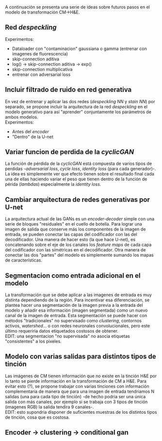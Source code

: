 A continuación se presenta una serie de ideas sobre futuros pasos en el modelo de transformación CM->H&E.

## Red _despeckling_
Experimentos:
* Dataloader con "contaminacion" gaussiana o gamma (entrenar con imagenes de fluorescencia)
* skip-connection aditiva
* log() -> skip-connection aditiva -> exp()
* skip-connection multiplicativa
* entrenar con adversarial loss

## Incluir filtrado de ruido en red generativa
En vez de entrenar y aplicar las dos redes (_despeckling NN_ y _stain NN_) por separado,
se propone incluir la arquitectura de la red _despeckling_ en el modelo generativo para así "aprender" conjuntamente
los parámetros de ambos modelos.  
Experimentos:
* Antes del _encoder_
* "Dentro" de la U-net
 
## Variar funcion de perdida de la _cyclicGAN_

La función de pérdida de la _cyclicGAN_ está compuesta de varios tipos de perdidas
-_adversarial loss_, _cycle loss_, _identity loss_ (para cada generador)-. La idea es simplemente ver que efecto tienen
sobre el resultado final cada una de ellas haciendo variar el peso que tienen dentro de la función de périda (_lambdas_)
especialmente la _identity loss_.

## Cambiar arquitectura de redes generativas por U-net
La arquitectura actual de las GANs es un _encoder-decoder_ simple con una serie de bloques "residuales" en el cuello de
botella. Para lograr una imagen de salida que conserve más los componentes de la imagen de entrada, se pueden conectar
las capas del codificador con las del decodificador. Una manera de hacer esto (la que hace U-net), es concatenando sobre
el eje de los canales los _feature maps_ de cada capa del codificador con las simétricas en el decodificador.
Otra manera de conectar las dos "partes" del modelo es simplemente sumando los mapas de características.

## Segmentacion como entrada adicional en el modelo
La transformación que se debe aplicar a las imagenes de entrada es muy distinta dependiendo de la región. Para incentivar
esa diferenciación, se plantea hacer una segmentación de la imagen previa a la entrada del modelo y añadir esa información
(imagen segmentada) como un nuevo canal de la imagen de entrada. Esta segmentación se puede hacer con métodos "tradicionales"
no supervisado como _clustering_, contornos activos, _watershed_... o con redes neuronales convolucionales,
pero este último requeriria datos etiquetados costosos de obtener.  
EDIT: una segmentacion "no supervisada" no asocia etiquetas "consistentes" a los pixeles.

## Modelo con varias salidas para distintos tipos de tinción
Las imágenes de CM tienen información que no existe en la tinción H&E por lo tanto se pierde información en la
transformación de CM a H&E. Para evitar esto (?), se propone trabajar con varias tinciones con información complementaria
de manera que para una imagen de entrada tendriamos N salidas (una para cada tipo de tinción) -de hecho podria ser una
única salida con más canales, por ejemplo si se trabaja con 3 tipos de tinción (imagenes RGB) la salida tendira 9 canales-.  
EDIT: esto supondria disponer de suficientes muestras de los distintos tipos de tinción, cosa que es costosa.

## Encoder -> clustering -> conditional gan
